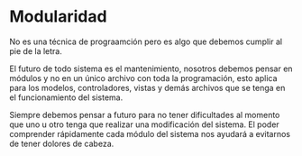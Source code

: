 # Modularidad

No es una técnica de prograamción pero es algo que debemos cumplir al pie de la letra.

El futuro de todo sistema es el mantenimiento, nosotros debemos pensar en módulos y no en un único archivo con toda la programación, esto aplica para los modelos, controladores, vistas y demás archivos que se tenga en el funcionamiento del sistema.

Siempre debemos pensar a futuro para no tener dificultades al momento que uno u otro tenga que realizar una modificación del sistema. El poder comprender rápidamente cada módulo del sistema nos ayudará a evitarnos de tener dolores de cabeza.